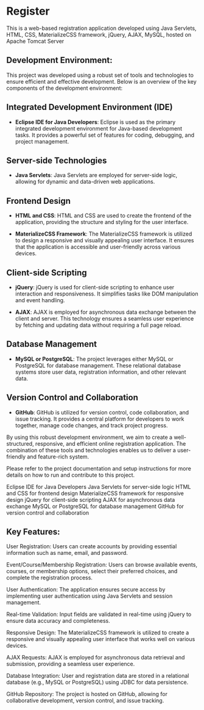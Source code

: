# Register
This is a web-based registration application developed using Java Servlets, HTML, CSS, MaterializeCSS framework, jQuery, AJAX, MySQL, hosted on Apache Tomcat Server

## Development Environment:

This project was developed using a robust set of tools and technologies to ensure efficient and effective development. Below is an overview of the key components of the development environment:

## Integrated Development Environment (IDE)

- **Eclipse IDE for Java Developers**: Eclipse is used as the primary integrated development environment for Java-based development tasks. It provides a powerful set of features for coding, debugging, and project management.

## Server-side Technologies

- **Java Servlets**: Java Servlets are employed for server-side logic, allowing for dynamic and data-driven web applications.

## Frontend Design

- **HTML and CSS**: HTML and CSS are used to create the frontend of the application, providing the structure and styling for the user interface.

- **MaterializeCSS Framework**: The MaterializeCSS framework is utilized to design a responsive and visually appealing user interface. It ensures that the application is accessible and user-friendly across various devices.

## Client-side Scripting

- **jQuery**: jQuery is used for client-side scripting to enhance user interaction and responsiveness. It simplifies tasks like DOM manipulation and event handling.

- **AJAX**: AJAX is employed for asynchronous data exchange between the client and server. This technology ensures a seamless user experience by fetching and updating data without requiring a full page reload.

## Database Management

- **MySQL or PostgreSQL**: The project leverages either MySQL or PostgreSQL for database management. These relational database systems store user data, registration information, and other relevant data.

## Version Control and Collaboration

- **GitHub**: GitHub is utilized for version control, code collaboration, and issue tracking. It provides a central platform for developers to work together, manage code changes, and track project progress.

By using this robust development environment, we aim to create a well-structured, responsive, and efficient online registration application. The combination of these tools and technologies enables us to deliver a user-friendly and feature-rich system.

Please refer to the project documentation and setup instructions for more details on how to run and contribute to this project.


Eclipse IDE for Java Developers
Java Servlets for server-side logic
HTML and CSS for frontend design
MaterializeCSS framework for responsive design
jQuery for client-side scripting
AJAX for asynchronous data exchange
MySQL or PostgreSQL for database management
GitHub for version control and collaboration

## Key Features:

User Registration: Users can create accounts by providing essential information such as name, email, and password.

Event/Course/Membership Registration: Users can browse available events, courses, or membership options, select their preferred choices, and complete the registration process.

User Authentication: The application ensures secure access by implementing user authentication using Java Servlets and session management.

Real-time Validation: Input fields are validated in real-time using jQuery to ensure data accuracy and completeness.

Responsive Design: The MaterializeCSS framework is utilized to create a responsive and visually appealing user interface that works well on various devices.

AJAX Requests: AJAX is employed for asynchronous data retrieval and submission, providing a seamless user experience.

Database Integration: User and registration data are stored in a relational database (e.g., MySQL or PostgreSQL) using JDBC for data persistence.

GitHub Repository: The project is hosted on GitHub, allowing for collaborative development, version control, and issue tracking.

